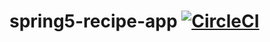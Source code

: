 # spring5-recipe-app [![CircleCI](https://img.shields.io/circleci/build/github/GeekStartup/spring5-recipe-app?style=plastic)](https://circleci.com/gh/GeekStartup/spring5-recipe-app)
